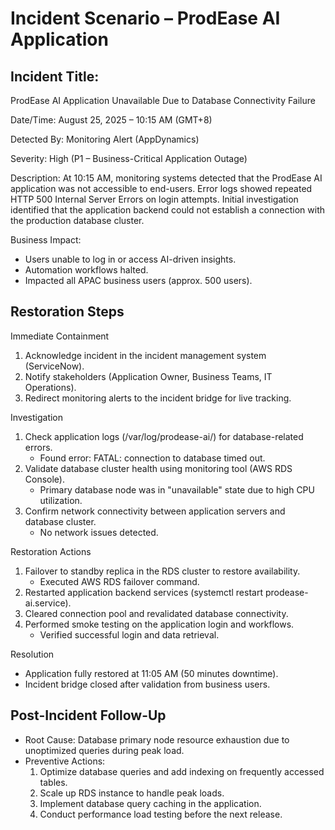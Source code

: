 # Incident Scenario – ProdEase AI Application

## Incident Title:
ProdEase AI Application Unavailable Due to Database Connectivity Failure

Date/Time:
August 25, 2025 – 10:15 AM (GMT+8)

Detected By:
Monitoring Alert (AppDynamics)

Severity:
High (P1 – Business-Critical Application Outage)

Description:
At 10:15 AM, monitoring systems detected that the ProdEase AI application was not accessible to end-users. Error logs showed repeated HTTP 500 Internal Server Errors on login attempts. Initial investigation identified that the application backend could not establish a connection with the production database cluster.

Business Impact:
- Users unable to log in or access AI-driven insights.
- Automation workflows halted.
- Impacted all APAC business users (approx. 500 users).

## Restoration Steps
Immediate Containment
1. Acknowledge incident in the incident management system (ServiceNow).
2. Notify stakeholders (Application Owner, Business Teams, IT Operations).
3. Redirect monitoring alerts to the incident bridge for live tracking.

Investigation
1. Check application logs (/var/log/prodease-ai/) for database-related errors.
    - Found error: FATAL: connection to database timed out.
2. Validate database cluster health using monitoring tool (AWS RDS Console).
    - Primary database node was in "unavailable" state due to high CPU utilization.
3. Confirm network connectivity between application servers and database cluster.
    - No network issues detected.

Restoration Actions
1. Failover to standby replica in the RDS cluster to restore availability.
    - Executed AWS RDS failover command.
2. Restarted application backend services (systemctl restart prodease-ai.service).
3. Cleared connection pool and revalidated database connectivity.
4. Performed smoke testing on the application login and workflows.
    - Verified successful login and data retrieval.

Resolution
  - Application fully restored at 11:05 AM (50 minutes downtime).
  - Incident bridge closed after validation from business users.

## Post-Incident Follow-Up
- Root Cause: Database primary node resource exhaustion due to unoptimized queries during peak load.
- Preventive Actions:
    1. Optimize database queries and add indexing on frequently accessed tables.
    2. Scale up RDS instance to handle peak loads.
    3. Implement database query caching in the application.
    4. Conduct performance load testing before the next release.
